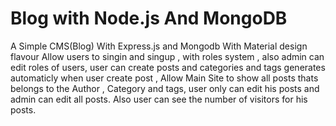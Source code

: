 # Blog with Node.js And MongoDB
A Simple CMS(Blog) With Express.js and Mongodb With Material design flavour
Allow users to singin and singup , with roles system , also admin can edit roles of users, 
user can create posts and categories and tags generates automaticly when user create post , 
Allow Main Site to show all posts thats belongs to the Author , Category and tags,
user only can edit his posts and admin can edit all posts.
Also user can see the number of visitors for his posts.

